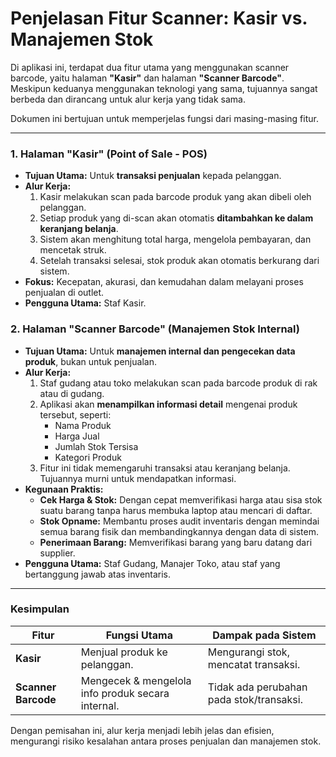 # Penjelasan Fitur Scanner: Kasir vs. Manajemen Stok

Di aplikasi ini, terdapat dua fitur utama yang menggunakan scanner barcode, yaitu halaman **"Kasir"** dan halaman **"Scanner Barcode"**. Meskipun keduanya menggunakan teknologi yang sama, tujuannya sangat berbeda dan dirancang untuk alur kerja yang tidak sama.

Dokumen ini bertujuan untuk memperjelas fungsi dari masing-masing fitur.

---

### 1. Halaman "Kasir" (Point of Sale - POS)

- **Tujuan Utama:** Untuk **transaksi penjualan** kepada pelanggan.
- **Alur Kerja:**
  1. Kasir melakukan scan pada barcode produk yang akan dibeli oleh pelanggan.
  2. Setiap produk yang di-scan akan otomatis **ditambahkan ke dalam keranjang belanja**.
  3. Sistem akan menghitung total harga, mengelola pembayaran, dan mencetak struk.
  4. Setelah transaksi selesai, stok produk akan otomatis berkurang dari sistem.
- **Fokus:** Kecepatan, akurasi, dan kemudahan dalam melayani proses penjualan di outlet.
- **Pengguna Utama:** Staf Kasir.

### 2. Halaman "Scanner Barcode" (Manajemen Stok Internal)

- **Tujuan Utama:** Untuk **manajemen internal dan pengecekan data produk**, bukan untuk penjualan.
- **Alur Kerja:**
  1. Staf gudang atau toko melakukan scan pada barcode produk di rak atau di gudang.
  2. Aplikasi akan **menampilkan informasi detail** mengenai produk tersebut, seperti:
     - Nama Produk
     - Harga Jual
     - Jumlah Stok Tersisa
     - Kategori Produk
  3. Fitur ini tidak memengaruhi transaksi atau keranjang belanja. Tujuannya murni untuk mendapatkan informasi.
- **Kegunaan Praktis:**
  - **Cek Harga & Stok:** Dengan cepat memverifikasi harga atau sisa stok suatu barang tanpa harus membuka laptop atau mencari di daftar.
  - **Stok Opname:** Membantu proses audit inventaris dengan memindai semua barang fisik dan membandingkannya dengan data di sistem.
  - **Penerimaan Barang:** Memverifikasi barang yang baru datang dari supplier.
- **Pengguna Utama:** Staf Gudang, Manajer Toko, atau staf yang bertanggung jawab atas inventaris.

---

### Kesimpulan

| Fitur             | Fungsi Utama                                    | Dampak pada Sistem                     |
| ----------------- | ----------------------------------------------- | -------------------------------------- |
| **Kasir**         | Menjual produk ke pelanggan.                    | Mengurangi stok, mencatat transaksi.   |
| **Scanner Barcode** | Mengecek & mengelola info produk secara internal. | Tidak ada perubahan pada stok/transaksi. |

Dengan pemisahan ini, alur kerja menjadi lebih jelas dan efisien, mengurangi risiko kesalahan antara proses penjualan dan manajemen stok.

